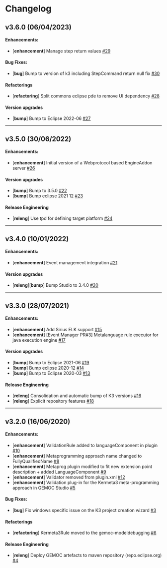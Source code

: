 # Changelog

## v3.6.0 (06/04/2023)

#### Enhancements:

- [**enhancement**] Manage step return values [#29](https://github.com/eclipse/gemoc-studio-execution-java/pull/29)

#### Bug Fixes:

- [**bug**] Bump to version of k3 including StepCommand return null fix [#30](https://github.com/eclipse/gemoc-studio-execution-java/pull/30)

#### Refactorings

- [**refactoring**]  Split commons eclipse pde to remove UI dependency [#28](https://github.com/eclipse/gemoc-studio-execution-java/pull/28)

#### Version upgrades

- [**bump**] Bump to Eclipse 2022-06 [#27](https://github.com/eclipse/gemoc-studio-execution-java/pull/27)

---

## v3.5.0 (30/06/2022)

#### Enhancements:

- [**enhancement**] Initial version of a Webprotocol based EngineAddon server [#26](https://github.com/eclipse/gemoc-studio-execution-java/pull/26)

#### Version upgrades

- [**bump**] Bump to 3.5.0 [#22](https://github.com/eclipse/gemoc-studio-execution-java/pull/22)
- [**bump**] Bump eclipse 2021 12 [#23](https://github.com/eclipse/gemoc-studio-execution-java/pull/23)

#### Release Engineering

- [**releng**] Use tpd for defining target platform [#24](https://github.com/eclipse/gemoc-studio-execution-java/pull/24)

---

## v3.4.0 (10/01/2022)

#### Enhancements:

- [**enhancement**] Event management integration [#21](https://github.com/eclipse/gemoc-studio-execution-java/pull/21)

#### Version upgrades

- [**releng**][**bump**] Bump Studio to 3.4.0 [#20](https://github.com/eclipse/gemoc-studio-execution-java/pull/20)

---

## v3.3.0 (28/07/2021)

#### Enhancements:

- [**enhancement**] Add Sirius ELK support [#15](https://github.com/eclipse/gemoc-studio-execution-java/pull/15)
- [**enhancement**] [Event Manager PR#3] Metalanguage rule executor for java execution engine [#17](https://github.com/eclipse/gemoc-studio-execution-java/pull/17)

#### Version upgrades

- [**bump**] Bump to Eclipse 2021-06 [#19](https://github.com/eclipse/gemoc-studio-execution-java/pull/19)
- [**bump**] Bump eclipse 2020-12 [#14](https://github.com/eclipse/gemoc-studio-execution-java/pull/14)
- [**bump**] Bump to Eclipse 2020-03 [#13](https://github.com/eclipse/gemoc-studio-execution-java/pull/13)

#### Release Engineering

- [**releng**] Consolidation and automatic bump of K3 versions [#16](https://github.com/eclipse/gemoc-studio-execution-java/pull/16)
- [**releng**] Explicit repository features [#18](https://github.com/eclipse/gemoc-studio-execution-java/pull/18)

---

## v3.2.0 (16/06/2020)

#### Enhancements:

- [**enhancement**] ValidationRule added to languageComponent in plugin [#10](https://github.com/eclipse/gemoc-studio-execution-java/pull/10)
- [**enhancement**] Metaprogramming approach name changed to FullyQualifiedName [#8](https://github.com/eclipse/gemoc-studio-execution-java/pull/8)
- [**enhancement**] Metaprog plugin modified to fit new extension point description + added LanguageComponent [#9](https://github.com/eclipse/gemoc-studio-execution-java/pull/9)
- [**enhancement**] Validator removed from plugin.xml [#12](https://github.com/eclipse/gemoc-studio-execution-java/pull/12)
- [**enhancement**] Validation plug-in for the Kermeta3 meta-programming approach in GEMOC Studio [#5](https://github.com/eclipse/gemoc-studio-execution-java/pull/5)

#### Bug Fixes:

- [**bug**] Fix windows specific issue on the K3 project creation wizard [#3](https://github.com/eclipse/gemoc-studio-execution-java/pull/3)

#### Refactorings

- [**refactoring**] Kermeta3Rule moved to the gemoc-modeldebugging [#6](https://github.com/eclipse/gemoc-studio-execution-java/pull/6)

#### Release Engineering

- [**releng**] Deploy GEMOC artefacts to maven repository (repo.eclipse.org) [#4](https://github.com/eclipse/gemoc-studio-execution-java/pull/4)
